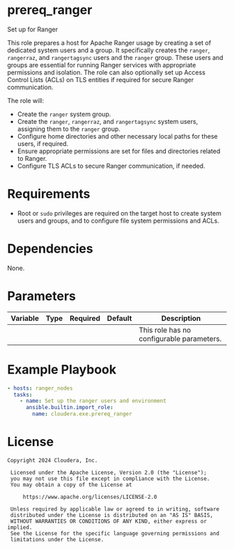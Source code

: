 # prereq_ranger

Set up for Ranger

This role prepares a host for Apache Ranger usage by creating a set of dedicated system users and a group. It specifically creates the `ranger`, `rangerraz`, and `rangertagsync` users and the `ranger` group. These users and groups are essential for running Ranger services with appropriate permissions and isolation. The role can also optionally set up Access Control Lists (ACLs) on TLS entities if required for secure Ranger communication.

The role will:
- Create the `ranger` system group.
- Create the `ranger`, `rangerraz`, and `rangertagsync` system users, assigning them to the `ranger` group.
- Configure home directories and other necessary local paths for these users, if required.
- Ensure appropriate permissions are set for files and directories related to Ranger.
- Configure TLS ACLs to secure Ranger communication, if needed.

# Requirements

- Root or `sudo` privileges are required on the target host to create system users and groups, and to configure file system permissions and ACLs.

# Dependencies

None.

# Parameters

| Variable | Type | Required | Default | Description |
| --- | --- | --- | --- | --- |
| | | | | This role has no configurable parameters. |

# Example Playbook

```yaml
- hosts: ranger_nodes
  tasks:
    - name: Set up the ranger users and environment
      ansible.builtin.import_role:
        name: cloudera.exe.prereq_ranger
```

# License

```
Copyright 2024 Cloudera, Inc.

 Licensed under the Apache License, Version 2.0 (the "License");
 you may not use this file except in compliance with the License.
 You may obtain a copy of the License at

     https://www.apache.org/licenses/LICENSE-2.0

 Unless required by applicable law or agreed to in writing, software
 distributed under the License is distributed on an "AS IS" BASIS,
 WITHOUT WARRANTIES OR CONDITIONS OF ANY KIND, either express or implied.
 See the License for the specific language governing permissions and
 limitations under the License.
```
